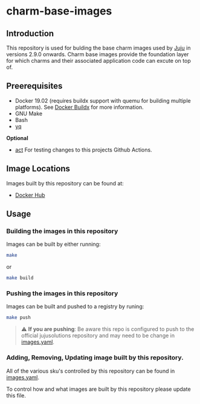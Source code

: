 # charm-base-images

## Introduction
This repository is used for bulding the base charm images used by
[Juju](github.com/juju/juju/) in versions 2.9.0 onwards. Charm base images
provide the foundation layer for which charms and their associated application
code can excute on top of.

## Preerequisites
- Docker 19.02 (requires buildx support with quemu for building multiple
  platforms). See [Docker Buildx](https://docs.docker.com/buildx/working-with-buildx/) for more
  information.
- GNU Make
- Bash
- [yq](https://github.com/mikefarah/yq)

**Optional**

- [act](https://github.com/nektos/act) For testing changes to this projects
  Github Actions.

## Image Locations
Images built by this repository can be found at:
- [Docker Hub](https://hub.docker.com/r/jujusolutions/charm-base)

## Usage

### Building the images in this repository
Images can be built by either running:

```sh
make
```

or

```sh
make build
```

### Pushing the images in this repository
Images can be built and pushed to a registry by runing:

```sh
make push
```

> :warning: **If you are pushing**: Be aware this repo is configured to push to
the official jujusolutions repository and may need to be change in
[images.yaml](./images.yaml).

### Adding, Removing, Updating image built by this repository.
All of the various sku's controlled by this repository can be found in
[images.yaml](./images.yaml).

To control how and what images are built by this repository please update this
file.
